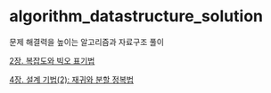 # algorithm_datastructure_solution
문제 해결력을 높이는 알고리즘과 자료구조 풀이


[2장. 복잡도와 빅오 표기법](https://github.com/gracelee5/algorithm_datastructure_solution/tree/main/Chapter%202)

[4장. 설계 기법(2): 재귀와 분할 정복법](https://github.com/gracelee5/algorithm_datastructure_solution/tree/main/Chapter%204)

